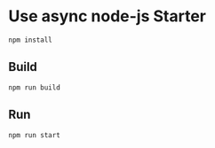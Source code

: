 # Use async node-js Starter
``` npm install ```


## Build
``` npm run build ```

## Run
``` npm run start ```